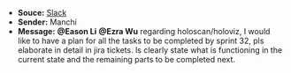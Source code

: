 - **Souce:** [Slack](https://smart-surgery-tek.slack.com/archives/C06MG9CDTGU/p1723099613641489)
- **Sender:** Manchi
- **Message:** **@Eason Li** **@Ezra Wu** regarding holoscan/holoviz, I would like to have a plan for all the tasks to be completed by sprint 32, pls elaborate in detail in jira tickets. ls clearly state what is functioning in the current state and the remaining parts to be completed next.